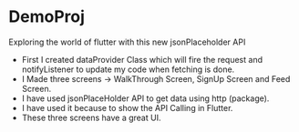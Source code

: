 # DemoProj
Exploring the world of flutter with this new jsonPlaceholder API

- First I created dataProvider Class which will fire the request and notifyListener to update my code when fetching is done.
- I Made three screens -> WalkThrough Screen, SignUp Screen and Feed Screen.
- I have used jsonPlaceHolder API to get data using http (package).
- I have used it because to show the API Calling in Flutter.
- These three screens have a great UI.

